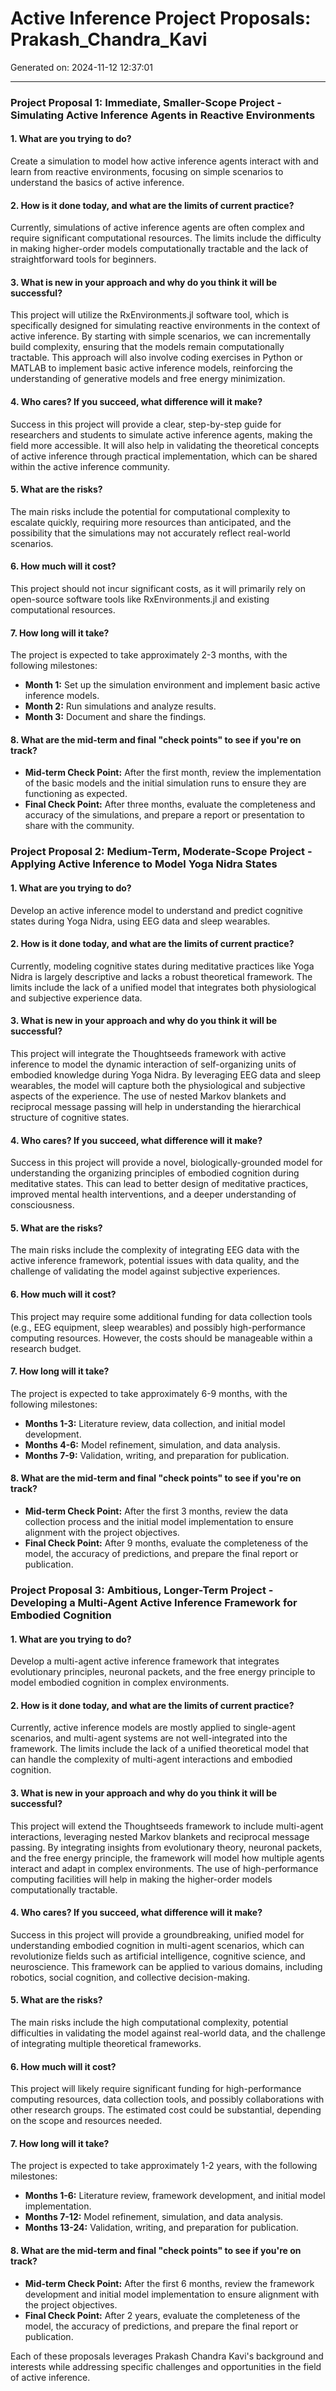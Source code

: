# Active Inference Project Proposals: Prakash_Chandra_Kavi

Generated on: 2024-11-12 12:37:01

---

### Project Proposal 1: Immediate, Smaller-Scope Project - Simulating Active Inference Agents in Reactive Environments

#### 1. What are you trying to do?
Create a simulation to model how active inference agents interact with and learn from reactive environments, focusing on simple scenarios to understand the basics of active inference.

#### 2. How is it done today, and what are the limits of current practice?
Currently, simulations of active inference agents are often complex and require significant computational resources. The limits include the difficulty in making higher-order models computationally tractable and the lack of straightforward tools for beginners.

#### 3. What is new in your approach and why do you think it will be successful?
This project will utilize the RxEnvironments.jl software tool, which is specifically designed for simulating reactive environments in the context of active inference. By starting with simple scenarios, we can incrementally build complexity, ensuring that the models remain computationally tractable. This approach will also involve coding exercises in Python or MATLAB to implement basic active inference models, reinforcing the understanding of generative models and free energy minimization.

#### 4. Who cares? If you succeed, what difference will it make?
Success in this project will provide a clear, step-by-step guide for researchers and students to simulate active inference agents, making the field more accessible. It will also help in validating the theoretical concepts of active inference through practical implementation, which can be shared within the active inference community.

#### 5. What are the risks?
The main risks include the potential for computational complexity to escalate quickly, requiring more resources than anticipated, and the possibility that the simulations may not accurately reflect real-world scenarios.

#### 6. How much will it cost?
This project should not incur significant costs, as it will primarily rely on open-source software tools like RxEnvironments.jl and existing computational resources.

#### 7. How long will it take?
The project is expected to take approximately 2-3 months, with the following milestones:
- **Month 1:** Set up the simulation environment and implement basic active inference models.
- **Month 2:** Run simulations and analyze results.
- **Month 3:** Document and share the findings.

#### 8. What are the mid-term and final "check points" to see if you're on track?
- **Mid-term Check Point:** After the first month, review the implementation of the basic models and the initial simulation runs to ensure they are functioning as expected.
- **Final Check Point:** After three months, evaluate the completeness and accuracy of the simulations, and prepare a report or presentation to share with the community.

### Project Proposal 2: Medium-Term, Moderate-Scope Project - Applying Active Inference to Model Yoga Nidra States

#### 1. What are you trying to do?
Develop an active inference model to understand and predict cognitive states during Yoga Nidra, using EEG data and sleep wearables.

#### 2. How is it done today, and what are the limits of current practice?
Currently, modeling cognitive states during meditative practices like Yoga Nidra is largely descriptive and lacks a robust theoretical framework. The limits include the lack of a unified model that integrates both physiological and subjective experience data.

#### 3. What is new in your approach and why do you think it will be successful?
This project will integrate the Thoughtseeds framework with active inference to model the dynamic interaction of self-organizing units of embodied knowledge during Yoga Nidra. By leveraging EEG data and sleep wearables, the model will capture both the physiological and subjective aspects of the experience. The use of nested Markov blankets and reciprocal message passing will help in understanding the hierarchical structure of cognitive states.

#### 4. Who cares? If you succeed, what difference will it make?
Success in this project will provide a novel, biologically-grounded model for understanding the organizing principles of embodied cognition during meditative states. This can lead to better design of meditative practices, improved mental health interventions, and a deeper understanding of consciousness.

#### 5. What are the risks?
The main risks include the complexity of integrating EEG data with the active inference framework, potential issues with data quality, and the challenge of validating the model against subjective experiences.

#### 6. How much will it cost?
This project may require some additional funding for data collection tools (e.g., EEG equipment, sleep wearables) and possibly high-performance computing resources. However, the costs should be manageable within a research budget.

#### 7. How long will it take?
The project is expected to take approximately 6-9 months, with the following milestones:
- **Months 1-3:** Literature review, data collection, and initial model development.
- **Months 4-6:** Model refinement, simulation, and data analysis.
- **Months 7-9:** Validation, writing, and preparation for publication.

#### 8. What are the mid-term and final "check points" to see if you're on track?
- **Mid-term Check Point:** After the first 3 months, review the data collection process and the initial model implementation to ensure alignment with the project objectives.
- **Final Check Point:** After 9 months, evaluate the completeness of the model, the accuracy of predictions, and prepare the final report or publication.

### Project Proposal 3: Ambitious, Longer-Term Project - Developing a Multi-Agent Active Inference Framework for Embodied Cognition

#### 1. What are you trying to do?
Develop a multi-agent active inference framework that integrates evolutionary principles, neuronal packets, and the free energy principle to model embodied cognition in complex environments.

#### 2. How is it done today, and what are the limits of current practice?
Currently, active inference models are mostly applied to single-agent scenarios, and multi-agent systems are not well-integrated into the framework. The limits include the lack of a unified theoretical model that can handle the complexity of multi-agent interactions and embodied cognition.

#### 3. What is new in your approach and why do you think it will be successful?
This project will extend the Thoughtseeds framework to include multi-agent interactions, leveraging nested Markov blankets and reciprocal message passing. By integrating insights from evolutionary theory, neuronal packets, and the free energy principle, the framework will model how multiple agents interact and adapt in complex environments. The use of high-performance computing facilities will help in making the higher-order models computationally tractable.

#### 4. Who cares? If you succeed, what difference will it make?
Success in this project will provide a groundbreaking, unified model for understanding embodied cognition in multi-agent scenarios, which can revolutionize fields such as artificial intelligence, cognitive science, and neuroscience. This framework can be applied to various domains, including robotics, social cognition, and collective decision-making.

#### 5. What are the risks?
The main risks include the high computational complexity, potential difficulties in validating the model against real-world data, and the challenge of integrating multiple theoretical frameworks.

#### 6. How much will it cost?
This project will likely require significant funding for high-performance computing resources, data collection tools, and possibly collaborations with other research groups. The estimated cost could be substantial, depending on the scope and resources needed.

#### 7. How long will it take?
The project is expected to take approximately 1-2 years, with the following milestones:
- **Months 1-6:** Literature review, framework development, and initial model implementation.
- **Months 7-12:** Model refinement, simulation, and data analysis.
- **Months 13-24:** Validation, writing, and preparation for publication.

#### 8. What are the mid-term and final "check points" to see if you're on track?
- **Mid-term Check Point:** After the first 6 months, review the framework development and initial model implementation to ensure alignment with the project objectives.
- **Final Check Point:** After 2 years, evaluate the completeness of the model, the accuracy of predictions, and prepare the final report or publication.

Each of these proposals leverages Prakash Chandra Kavi's background and interests while addressing specific challenges and opportunities in the field of active inference.